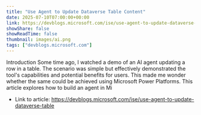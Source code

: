 ```yaml
---
title: "Use Agent to Update Dataverse Table Content"
date: 2025-07-10T07:00:00+00:00
link: https://devblogs.microsoft.com/ise/use-agent-to-update-dataverse-table
showShare: false
showReadTime: false
thumbnail: images/ai.png
tags: ["devblogs.microsoft.com"]
---
```

Introduction Some time ago, I watched a demo of an AI agent updating a row in a table. The scenario was simple but effectively demonstrated the tool's capabilities and potential benefits for users. This made me wonder whether the same could be achieved using Microsoft Power Platforms. This article explores how to build an agent in Mi

- Link to article: https://devblogs.microsoft.com/ise/use-agent-to-update-dataverse-table